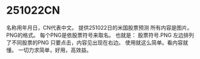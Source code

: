 # 251022CN
名称用年月日，CN代表中文。
提供251022日的米国股票预测
所有内容是图片。PNG的格式。
每个PNG是依股票符号来取名。
也就是： 股票符号.PNG
左边排列了不同股票的PNG
只要点击，内容见出现在右边。
使用就这么简单。看内容就懂。
一切力求简单，好用，高效益。
